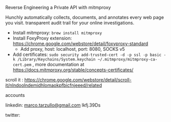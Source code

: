 

Reverse Engineering a Private API with mitmproxy

Hunchly automatically collects, documents, and annotates every web page you visit.
 transparent audit trail for your online investigations.

 




* Install mitmproxy: `brew install mitmproxy`
* Install FoxyProxy extension: https://chrome.google.com/webstore/detail/foxyproxy-standard
  * Add proxy, host: localhost, port: 8080, SOCKS v5
* Add certificates: `sudo security add-trusted-cert -d -p ssl -p basic -k /Library/Keychains/System.keychain ~/.mitmproxy/mitmproxy-ca-cert.pem` , more documentation at https://docs.mitmproxy.org/stable/concepts-certificates/


scroll it : https://chrome.google.com/webstore/detail/scroll-it/nlndoolndemidhlomaokpfbicfnjeeed/related


accounts

linkedin:
marco.tarzullo@gmail.com
lkfj.39Ds

twitter:

